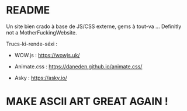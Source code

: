 # README

Un site bien crado à base de JS/CSS externe, gems à tout-va ... Definitly not a MotherFuckingWebsite.

Trucs-ki-rende-séxi :

* WOW.js : https://wowjs.uk/

* Animate.css : https://daneden.github.io/animate.css/

* Asky : https://asky.io/

# MAKE ASCII ART GREAT AGAIN !
